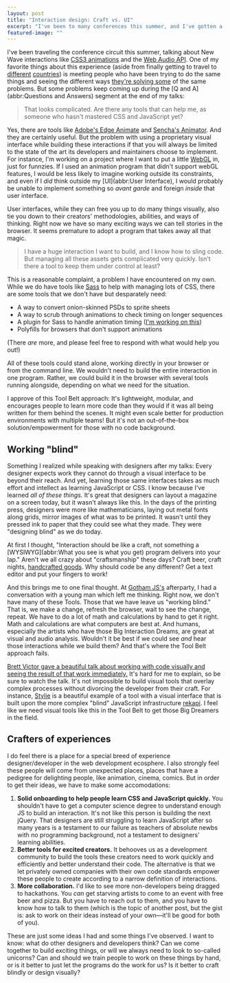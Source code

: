 ```yaml
---
layout: post
title: "Interaction design: Craft vs. UI"
excerpt: "I've been to many conferences this summer, and I've gotten a lot of feedback from both designers and developers about some of the harsh realities of implementing the exciting new animations and interactions I talk about. I have some ideas for what needs to be done. What do you think?"
featured-image: ""
---
```


I've been traveling the conference circuit this summer, talking about New Wave interactions like [CSS3 animations](http://24ways.org/2012/flashless-animation/) and the [Web Audio API](http://www.html5rocks.com/en/tutorials/webaudio/intro/). One of my favorite things about this experience (aside from finally getting to travel to [different](http://2013.frontendconf.ch/speakers/#speaker-34) [countries](http://2013.fromthefront.it/)) is meeting people who have been trying to do the same things and seeing the different ways [they're solving some](http://www.greensock.com/) of the same problems. But some problems keep coming up during the [Q and A](abbr:Questions and Answers) segment at the end of my talks:

> That looks complicated. Are there any tools that can help me, as someone who hasn't mastered CSS and JavaScript yet?

Yes, there are tools like [Adobe's Edge Animate](http://www.adobe.com/EdgeAnimate) and [Sencha's Animator](http://www.sencha.com/products/animator). And they are certainly useful. But the problem with using a proprietary visual interface while building these interactions if that you will always be limited to the state of the art its developers and maintainers choose to implement. For instance, I'm working on a project where I want to put a little [WebGL](http://www.chromeexperiments.com/webgl/) in, just for funnzies. If I used an animation program that didn't support webGL features, I would be less likely to imagine working outside its constraints, and even if I _did_ think outside my [UI](abbr:User Interface), I would probably be unable to implement something so _avant garde_ and foreign _inside_ that user interface.

User interfaces, while they can free you up to do many things visually, also tie you down to their creators' methodologies, abilities, and ways of thinking. Right now we have so many exciting ways we can tell stories in the browser. It seems premature to adopt a program that takes away all that magic.

> I have a huge interaction I want to build, and I know how to sling code. But managing all these assets gets complicated very quickly. Isn't there a tool to keep them under control at least?

This is a reasonable complaint, a problem I have encountered on my own. While we do have tools like [Sass](http://sass-lang.com/) to help with managing lots of CSS, there are some tools that we don't have but desparately need: 

* A way to convert onion-skinned PSDs to sprite sheets
* A way to scrub through animations to check timing on longer sequences
* A plugin for Sass to handle animation timing ([I'm working on this](https://github.com/Team-Sass/animation-studio))
* Polyfills for browsers that don't support animations

(There _are_ more, and please feel free to respond with what would help you out!)

All of these tools could stand alone, working directly in your browser or from the command line. We wouldn't need to build the entire interaction in one program. Rather, we could build it in the browser with several tools running alongside, depending on what we need for the situation.

I approve of this Tool Belt approach: It's lightweight, modular, and encourages people to learn more code than they would if it was all being written for them behind the scenes. It might even scale better for production environments with multiple teams! But it's not an out-of-the-box solution/empowerment for those with no code background.

## Working "blind"
Something I realized while speaking with designers after my talks: Every designer expects work they cannot do through a visual interface to be beyond their reach. And yet, learning those same interfaces takes as much effort and intellect as learning JavaScript or CSS. I know because I've learned _all of these things._ It's great that designers can layout a magazine on a screen today, but it wasn't always like this. In the days of the printing press, designers were more like mathematicians, laying out metal fonts along grids, mirror images of what was to be printed. It wasn't until they pressed ink to paper that they could see what they made. They were "designing blind" as we do today.

At first I thought, "Interaction should be like a craft, not something a [WYSIWYG](abbr:What you see is what you get) program delivers into your lap." Aren't we all crazy about "craftsmanship" these days? Craft beer, craft nights, [handcrafted goods](https://squareup.com/market). Why should code be any different? Get a text editor and put your fingers to work!

And this brings me to one final thought. At [Gotham JS's](http://www.gothamjs.com/) afterparty, I had a conversation with a young man which left me thinking. Right now, we don't have many of these Tools. Those that we have leave us "working blind." That is, we make a change, refresh the browser, wait to see the change, repeat. We have to do a lot of math and calculations by hand to get it right. Math and calculations are what computers are best at. And humans, especially the artists who have those Big Interaction Dreams, are great at visual and audio analysis. Wouldn't it be best if we could see _and_ hear those interactions while we build them? And that's where the Tool Belt approach fails. 


[Brett Victor gave a beautiful talk about working with code visually and seeing the result of that work immediately.](https://vimeo.com/36579366) It's hard for me to explain, so be sure to watch the talk. It's not impossible to build visual tools that overlay complex processes without divorcing the developer from their craft. For instance, [Stylie](http://jeremyckahn.github.io/stylie/) is a beautiful example of a tool with a visual interface that is built upon the more complex "blind" JavaScript infrastructure [rekapi](http://rekapi.com/). I feel like we need visual tools like this in the Tool Belt to get those Big Dreamers in the field.

## Crafters of experiences
I do feel there is a place for a special breed of experience designer/developer in the web development ecosphere. I also strongly feel these people will come from unexpected places, places that have a pedigree for delighting people, like animation, cinema, comics. But in order to get their ideas, we have to make some accomodations:

1. **Solid onboarding to help people learn CSS and JavaScript quickly.** You shouldn't have to get a computer science degree to understand enough JS to build an interaction. It's not like this person is building the next jQuery. That designers are still struggling to learn JavaScript after so many years is a testament to our failure as teachers of absolute newbs with no programming background, not a testament to designers' learning abilities.
2. **Better tools for excited creators.** It behooves us as a development community to build the tools these creators need to work quickly and efficiently and better understand their code. The alternative is that we let privately owned companies with their own code standards empower these people to create according to a narrow definition of interactions.
3. **More collaboration.** I'd like to see more non-developers being dragged to hackathons. You _can_ get starving artists to come to an event with free beer and pizza. But you have to reach out to them, and you have to know how to talk to them (which is the topic of another post, but the gist is: ask to work on their ideas instead of your own&mdash;it'll be good for both of you).

These are just some ideas I had and some things I've observed. I want to know: what do other designers and developers think? Can we come together to build exciting things, or will we always need to look to so-called unicorns? Can and should we train people to work on these things by hand, or is it better to just let the programs do the work for us? Is it better to craft blindly or design visually?